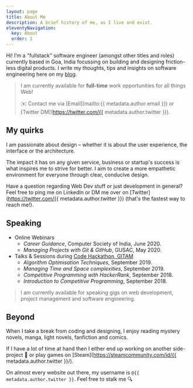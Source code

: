 ```yaml
---
layout: page
title: About Me
description: A brief history of me, as I live and exist.
eleventyNavigation:
  key: About
  order: 1
---
```


Hi! I’m a "fullstack" software engineer (amongst other titles and roles) currently based in Goa, India focussing on building and designing friction-less digital products. I write my thoughts, tips and insights on software engineering here on my [blog](/blog/).

> I am currently available for **full-time** work opportunities for all things Web!
>
> ✉️ Contact me via [Email](mailto:{{ metadata.author.email }}) or [Twitter DM](https://twitter.com/{{ metadata.author.twitter }}).

## My quirks

I am passionate about design – whether it is about the user experience, the interface or the architecture.

The impact it has on any given service, business or startup's success is what inspires me to strive for better. I aim to create a more empathetic environment for everyone through clear, conducive design.

Have a question regarding Web Dev stuff or just development in general? Feel free to ping me on LinkedIn or DM me over on [Twitter](https://twitter.com/{{ metadata.author.twitter }}) (that's the fastest way to reach me!).

## Speaking

- Online Webinars
  - *Career Guidance*, Computer Society of India, June 2020.
  - *Managing Projects with Git & GitHub*, GUSAC, May 2020.
- Talks & Sessions during [Code Hackathon, GITAM](https://codehackathon.github.io)
  - *Algorithm Optimisation Techniques*, September 2019.
  - *Managing Time and Space complexities*, September 2019.
  - *Competitive Programming with HackerRank*, September 2018.
  - *Introduction to Competitive Programming*, September 2018.

> I am currently available for speaking gigs on web development, project management and software engineering.

## Beyond

When I take a break from coding and designing, I enjoy reading mystery novels, manga, light novels, fanfiction and comics.

If I have a lot of time at hand then I either end up working on another side-project 👀 or play games on [Steam](https://steamcommunity.com/id/{{ metadata.author.twitter }}/).

On almost every website out there, my username is `@{{ metadata.author.twitter }}`. Feel free to stalk me 🔍

